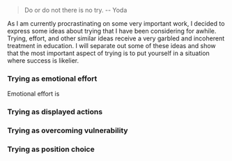 
 > Do or do not there is no try. -- Yoda

 As I am currently procrastinating on some very important work, I decided to express some ideas about trying that I have been considering for awhile. Trying, effort, and other similar ideas receive a very garbled and incoherent treatment in education. I will separate out some of these ideas and show that the most important aspect of trying is to put yourself in a situation where success is likelier.

### Trying as emotional effort

Emotional effort is 

### Trying as displayed actions
### Trying as overcoming vulnerability
### Trying as position choice
